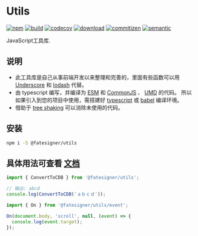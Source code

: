 # Utils

[![npm][npm-image]][npm-url]
[![build][travis-image]][travis-url]
[![codecov][codecov-image]][codecov-url]
[![download][download-image]][download-url]
[![commitizen][commitizen-image]][commitizen-url]
[![semantic][semantic-image]][semantic-url]

[npm-image]: https://img.shields.io/npm/v/@fatesigner/utils.svg?color=blue
[npm-url]: https://npmjs.com/package/@fatesigner/utils
[travis-image]: https://travis-ci.com/fatesigner/utils.svg?token=i21P7stb8bZPNjZakvsi&color=success&branch=master
[travis-url]: https://travis-ci.com/fatesigner/utils
[codecov-image]: https://codecov.io/gh/fatesigner/utils/branch/master/graph/badge.svg
[codecov-url]: https://codecov.io/gh/fatesigner/utils
[download-image]: https://img.shields.io/npm/dw/@fatesigner/utils.svg
[download-url]: https://npmjs.com/package/@fatesigner/utils
[commitizen-image]: https://img.shields.io/badge/commitizen-friendly-green.svg
[commitizen-url]: http://commitizen.github.io/cz-cli/
[semantic-image]: https://img.shields.io/badge/%20%20%F0%9F%93%A6%F0%9F%9A%80-semantic--release-e10079.svg?style=flat-square
[semantic-url]: https://opensource.org/licenses/MIT

JavaScript工具库.

## 说明

- 此工具库是自己从事前端开发以来整理和完善的，里面有些函数可以用 [Underscore](https://underscorejs.org/) 和 [lodash](https://lodash.com/docs) 代替。
- 由 typescript 编写，并编译为 [ESM](https://developer.mozilla.org/en-US/docs/Web/JavaScript/Reference/Statements/import) 和 [CommonJS](https://requirejs.org/docs/commonjs.html/) 、 [UMD](https://github.com/umdjs/umd) 的代码。
所以如果引入到您的项目中使用，需搭建好 [typescript](https://www.typescriptlang.org/) 或 [babel](https://babeljs.io/docs/en/) 编译环境。
- 借助于 [tree shaking](https://webpack.docschina.org/guides/tree-shaking/) 可以消除未使用的代码。

## 安装

```bash
npm i -S @fatesigner/utils
```

## 具体用法可查看 [文档](https://fatesigner.github.io/utils/)
```js
import { ConvertToCDB } from '@fatesigner/utils';

// 输出: abcd
console.log(ConvertToCDB('ａｂｃｄ'));

import { On } from '@fatesigner/utils/event';

On(document.body, 'scroll', null, (event) => {
  console.log(event.target);
});
```
